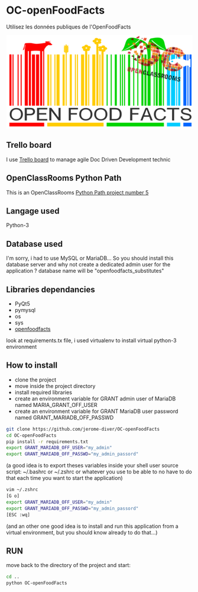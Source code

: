 # OC-openFoodFacts
Utilisez les données publiques de l'OpenFoodFacts

![OpenFoodFacts + OC](assets/images/openfoodfacts+oc.png)

## Trello board
I use [Trello board](https://trello.com/b/2EKEGLIA/oc-python-projet-5-openfoodfacts) to manage agile Doc Driven Development technic

## OpenClassRooms Python Path
This is an OpenClassRooms [Python Path project number 5](https://openclassrooms.com/fr/projects/157/assignment)

## Langage used
Python-3

## Database used
I'm sorry, i had to use MySQL or MariaDB...
So you should install this database server and why not create a 
dedicated admin user for the application ?
database name will be "openfoodfacts_substitutes"

## Libraries dependancies
- PyQt5
- pymysql
- os
- sys
- [openfoodfacts](https://github.com/openfoodfacts/openfoodfacts-python)

look at requirements.tx file, i used virtualenv to install virtual python-3 environment

## How to install

- clone the project
- move inside the project directory
- install required libraries
- create an environment variable for GRANT admin user of MariaDB named 
MARIA_GRANT_OFF_USER
- create an environment variable for GRANT MariaDB user password named 
GRANT_MARIADB_OFF_PASSWD
```bash
git clone https://github.com/jerome-diver/OC-openFoodFacts
cd OC-openFoodFacts
pip install -r requirements.txt
export GRANT_MARIADB_OFF_USER="my_admin"
export GRANT_MARIADB_OFF_PASSWD="my_admin_passord"
```
(a good idea is to export theses variables inside your shell user source 
script: ~/.bashrc or ~/.zshrc or whatever you use to be able to no have to 
do that each time you want to start the application)
```bash
vim ~/.zshrc
[G o]
export GRANT_MARIADB_OFF_USER="my_admin"
export GRANT_MARIADB_OFF_PASSWD="my_admin_passord"
[ESC :wq]
```
(and an other one good idea is to install and run this application from a 
virtual environment, but you should know already to do that...)

## RUN
move back to the directory of the project and start:
```bash
cd ..
python OC-openFoodFacts
```

